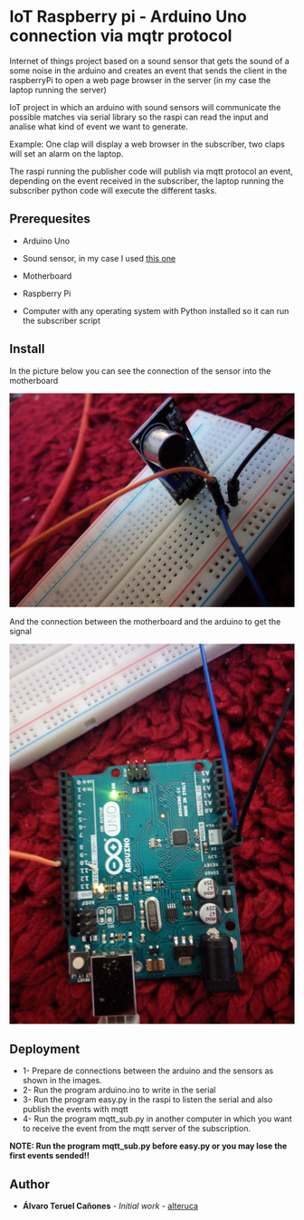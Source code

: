 # IoT Raspberry pi - Arduino Uno connection via mqtr protocol

Internet of things project based on a sound sensor that gets the sound of a some noise in the arduino and creates an event that sends the client in the raspberryPi to open a web page browser in the server (in my case the laptop running the server)

IoT project in which an arduino with sound sensors will communicate the possible matches via serial library so the raspi can read the input and analise what kind of event we want to generate.

Example: One clap will display a web browser in the subscriber, two claps will set an alarm on the laptop.

The raspi running the publisher code will publish via mqtt protocol an event, depending on the event received in the subscriber, the laptop running the subscriber python code will execute the different tasks.

## Prerequesites

* Arduino Uno
* Sound sensor, in my case I used [this one](https://www.google.com/imgres?imgurl=https%3A%2F%2Fleantec.es%2Fwp-content%2Fuploads%2F2018%2F02%2Fp_2_1_7_0_2170-Detector-de-sonido-Chip-LM393-Modulo-Microfono-para-Arduino.jpg&imgrefurl=https%3A%2F%2Fleantec.es%2Ftienda%2Fdetector-de-sonido-chip-lm393-modulo-microfono-para-arduino%2F&docid=2j7GZDZtMvUZwM&tbnid=a5Pxw5mhb6JtUM%3A&vet=10ahUKEwjruLfIsYDmAhUSGewKHWwfAKsQMwi2ASgGMAY..i&w=1500&h=1500&safe=off&client=firefox-b-d&bih=813&biw=1400&q=lm393&ved=0ahUKEwjruLfIsYDmAhUSGewKHWwfAKsQMwi2ASgGMAY&iact=mrc&uact=8)

* Motherboard
* Raspberry Pi
* Computer with any operating system with Python installed so it can run the subscriber script

## Install

In the picture below you can see the connection of the sensor into the motherboard 

![alt text](IMG_20170721_184207.jpg)

And the connection between the motherboard and the arduino to get the signal

![alt text](IMG_20170721_184152.jpg)

## Deployment

* 1- Prepare de connections between the arduino and the sensors as shown in the images.
* 2- Run the program arduino.ino to write in the serial
* 3- Run the program easy.py in the raspi to listen the serial and also publish the events with mqtt
* 4- Run the program mqtt_sub.py in another computer in which you want to receive the event from the mqtt server of the subscription.

**NOTE: Run the program mqtt_sub.py before easy.py or you may lose the first events sended!!**

## Author

* **Álvaro Teruel Cañones** - *Initial work* - [alteruca](https://github.com/alteruca)
